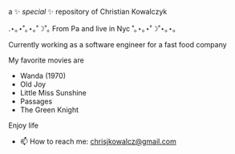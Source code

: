 a ✨ _special_ ✨ repository of Christian Kowalczyk

.⋆｡⋆˚｡⋆｡˚☽˚｡ From Pa and live in Nyc ˚｡⋆｡⋆˚☽˚⋆｡⋆｡

Currently working as a software engineer for a fast food company

My favorite movies are 
- Wanda (1970)
- Old Joy
- Little Miss Sunshine
- Passages
- The Green Knight

Enjoy life

- 📫 How to reach me: chrisjkowalcz@gmail.com

